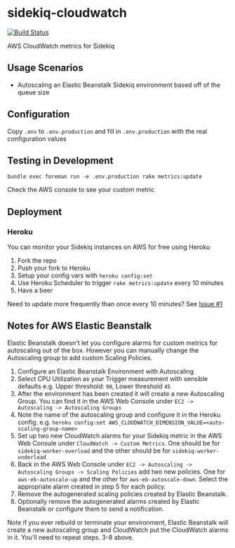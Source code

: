 # sidekiq-cloudwatch

[![Build Status](https://travis-ci.org/dwilkie/sidekiq-cloudwatch.svg?branch=master)](https://travis-ci.org/dwilkie/sidekiq-cloudwatch)

AWS CloudWatch metrics for Sidekiq

## Usage Scenarios

* Autoscaling an Elastic Beanstalk Sidekiq environment based off of the queue size

## Configuration

Copy `.env` to `.env.production` and fill in `.env.production` with the real configuration values

## Testing in Development

```
bundle exec foreman run -e .env.production rake metrics:update
```

Check the AWS console to see your custom metric

## Deployment

### Heroku

You can monitor your Sidekiq instances on AWS for free using Heroku

1. Fork the repo
2. Push your fork to Heroku
3. Setup your config vars with `heroku config:set`
4. Use Heroku Scheduler to trigger `rake metrics:update` every 10 minutes
5. Have a beer

Need to update more frequently than once every 10 minutes? See [Issue #1](https://github.com/dwilkie/sidekiq-cloudwatch/issues/1)

## Notes for AWS Elastic Beanstalk

Elastic Beanstalk doesn't let you configure alarms for custom metrics for autoscaling out of the box. However you can manually change the Autoscaling group to add custom Scaling Policies.

1. Configure an Elastic Beanstalk Environment with Autoscaling
2. Select CPU Utilization as your Trigger measurement with sensible defaults e.g. Upper threshold: `90`, Lower threshold `45`
3. After the environment has been created it will create a new Autoscaling Group. You can find it in the AWS Web Console under `EC2 -> Autoscaling -> Autoscaling Groups`
4. Note the name of the autoscaling group and configure it in the Heroku config. e.g. `heroku config:set AWS_CLOUDWATCH_DIMENSION_VALUE=<auto-scaling-group-name>`
5. Set up two new CloudWatch alarms for your Sidekiq metric in the AWS Web Consule under `CloudWatch -> Custom Metrics`. One should be for `sidekiq-worker-overload` and the other should be for `sidekiq-worker-underload`
6. Back in the AWS Web Console under `EC2 -> Autoscaling -> Autoscaling Groups -> Scaling Policies` add two new policies. One for `aws-eb-autoscale-up` and the other for `aws-eb-autoscale-down`. Select the appropriate alarm created in step 5 for each policy.
7. Remove the autogenerated scaling policies created by Elastic Beanstalk.
8. Optionally remove the autogenerated alarms created by Elastic Beanstalk or configure them to send a notification.

Note if you ever rebuild or terminate your environment, Elastic Beanstalk will create a new autoscaling group and CloudWatch put the CloudWatch alarms in it. You'll need to repeat steps. 3-8 above.

